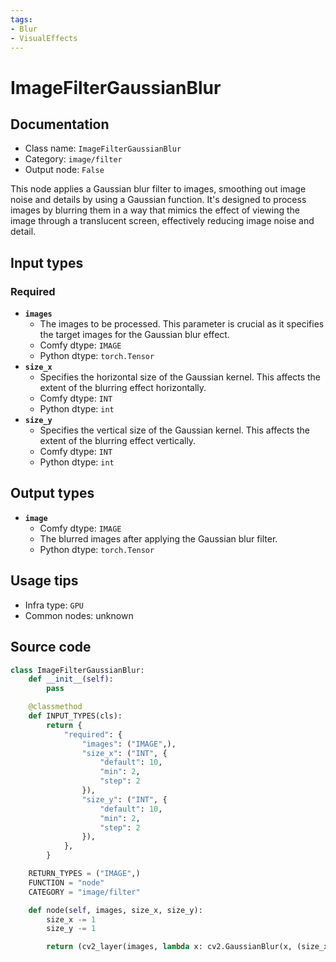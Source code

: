 ```yaml
---
tags:
- Blur
- VisualEffects
---
```


# ImageFilterGaussianBlur
## Documentation
- Class name: `ImageFilterGaussianBlur`
- Category: `image/filter`
- Output node: `False`

This node applies a Gaussian blur filter to images, smoothing out image noise and details by using a Gaussian function. It's designed to process images by blurring them in a way that mimics the effect of viewing the image through a translucent screen, effectively reducing image noise and detail.
## Input types
### Required
- **`images`**
    - The images to be processed. This parameter is crucial as it specifies the target images for the Gaussian blur effect.
    - Comfy dtype: `IMAGE`
    - Python dtype: `torch.Tensor`
- **`size_x`**
    - Specifies the horizontal size of the Gaussian kernel. This affects the extent of the blurring effect horizontally.
    - Comfy dtype: `INT`
    - Python dtype: `int`
- **`size_y`**
    - Specifies the vertical size of the Gaussian kernel. This affects the extent of the blurring effect vertically.
    - Comfy dtype: `INT`
    - Python dtype: `int`
## Output types
- **`image`**
    - Comfy dtype: `IMAGE`
    - The blurred images after applying the Gaussian blur filter.
    - Python dtype: `torch.Tensor`
## Usage tips
- Infra type: `GPU`
- Common nodes: unknown


## Source code
```python
class ImageFilterGaussianBlur:
    def __init__(self):
        pass

    @classmethod
    def INPUT_TYPES(cls):
        return {
            "required": {
                "images": ("IMAGE",),
                "size_x": ("INT", {
                    "default": 10,
                    "min": 2,
                    "step": 2
                }),
                "size_y": ("INT", {
                    "default": 10,
                    "min": 2,
                    "step": 2
                }),
            },
        }

    RETURN_TYPES = ("IMAGE",)
    FUNCTION = "node"
    CATEGORY = "image/filter"

    def node(self, images, size_x, size_y):
        size_x -= 1
        size_y -= 1

        return (cv2_layer(images, lambda x: cv2.GaussianBlur(x, (size_x, size_y), size_x, size_y)),)

```
